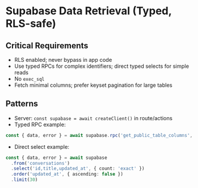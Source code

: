 # Supabase Data Retrieval (Typed, RLS-safe)

## Critical Requirements
- RLS enabled; never bypass in app code
- Use typed RPCs for complex identifiers; direct typed selects for simple reads
- No `exec_sql`
- Fetch minimal columns; prefer keyset pagination for large tables

## Patterns
- Server: `const supabase = await createClient()` in route/actions
- Typed RPC example:
```ts
const { data, error } = await supabase.rpc('get_public_table_columns', { p_table: 'conversations' });
```
- Direct select example:
```ts
const { data, error } = await supabase
  .from('conversations')
  .select('id,title,updated_at', { count: 'exact' })
  .order('updated_at', { ascending: false })
  .limit(30)
```


